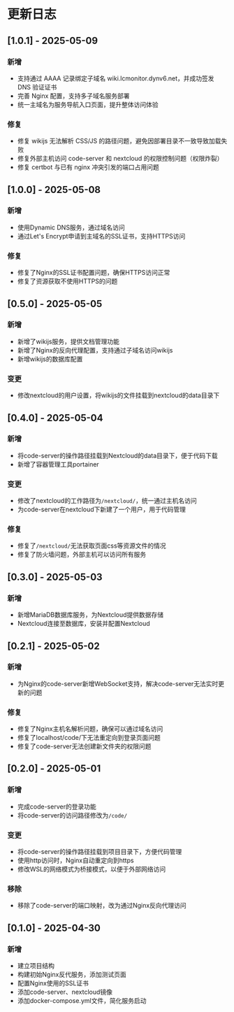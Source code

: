 # 更新日志

## [1.0.1] - 2025-05-09
### 新增

* 支持通过 AAAA 记录绑定子域名 wiki.lcmonitor.dynv6.net，并成功签发 DNS 验证证书
* 完善 Nginx 配置，支持多子域名服务部署
* 统一主域名为服务导航入口页面，提升整体访问体验

### 修复

* 修复 wikijs 无法解析 CSS/JS 的路径问题，避免因部署目录不一致导致加载失败
* 修复外部主机访问 code-server 和 nextcloud 的权限控制问题（权限炸裂）
* 修复 certbot 与已有 nginx 冲突引发的端口占用问题

## [1.0.0] - 2025-05-08
### 新增

* 使用Dynamic DNS服务，通过域名访问
* 通过Let's Encrypt申请到主域名的SSL证书，支持HTTPS访问

### 修复

* 修复了Nginx的SSL证书配置问题，确保HTTPS访问正常
* 修复了资源获取不使用HTTPS的问题

## [0.5.0] - 2025-05-05
### 新增

* 新增了wikijs服务，提供文档管理功能
* 新增了Nginx的反向代理配置，支持通过子域名访问wikijs
* 新增wikijs的数据库配置

### 变更

* 修改nextcloud的用户设置，将wikijs的文件挂载到nextcloud的data目录下

## [0.4.0] - 2025-05-04

### 新增

* 将code-server的操作路径挂载到Nextcloud的data目录下，便于代码下载
* 新增了容器管理工具portainer

### 变更

* 修改了nextcloud的工作路径为`/nextcloud/`，统一通过主机名访问
* 为code-server在nextcloud下新建了一个用户，用于代码管理

### 修复

* 修复了`/nextcloud/`无法获取页面css等资源文件的情况
* 修复了防火墙问题，外部主机可以访问所有服务

## [0.3.0] - 2025-05-03

### 新增

* 新增MariaDB数据库服务，为Nextcloud提供数据存储
* Nextcloud连接至数据库，安装并配置Nextcloud

## [0.2.1] - 2025-05-02

### 新增

* 为Nginx的code-server新增WebSocket支持，解决code-server无法实时更新的问题

### 修复

* 修复了Nginx主机名解析问题，确保可以通过域名访问
* 修复了localhost/code/下无法重定向到登录页面问题
* 修复了code-server无法创建新文件夹的权限问题

## [0.2.0] - 2025-05-01
### 新增

* 完成code-server的登录功能
* 将code-server的访问路径修改为`/code/`

### 变更

* 将code-server的操作路径挂载到项目目录下，方便代码管理
* 使用http访问时，Nginx自动重定向到https
* 修改WSL的网络模式为桥接模式，以便于外部网络访问

### 移除

* 移除了code-server的端口映射，改为通过Nginx反向代理访问

## [0.1.0] - 2025-04-30

### 新增

* 建立项目结构
* 构建初始Nginx反代服务，添加测试页面
* 配置Nginx使用的SSL证书
* 添加code-server、nextcloud镜像
* 添加docker-compose.yml文件，简化服务启动
